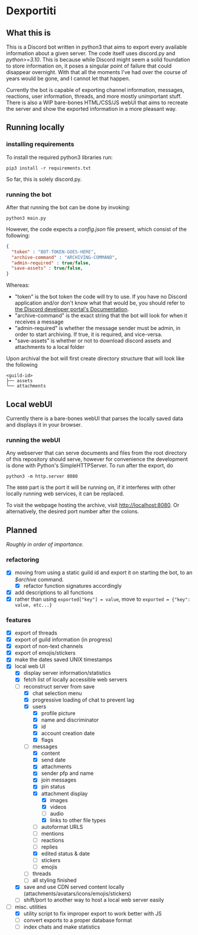 # Dexportiti
## What this is
This is a Discord bot written in python3 that aims to export every available information about a given server. The code itself uses discord.py and *python>=3.10*. This is because while Discord might seem a solid foundation to store information on, it poses a singular point of failure that could disappear overnight. With that all the moments I've had over the course of years would be gone, and I cannot let that happen.

Currently the bot is capable of exporting channel information, messages, reactions, user information, threads, and more mostly unimportant stuff. There is also a WIP bare-bones HTML/CSS/JS webUI that aims to recreate the server and show the exported information in a more pleasant way.

## Running locally
### installing requirements
To install the required python3 libraries run:
```console
pip3 install -r requirements.txt
```
So far, this is solely discord.py.
### running the bot
After that running the bot can be done by invoking:
```console
python3 main.py
```
However, the code expects a *config.json* file present, which consist of the following:
```json
{
  "token" : "BOT-TOKEN-GOES-HERE",
  "archive-command" : "ARCHIVING-COMMAND",
  "admin-required" : true/false,
  "save-assets" : true/false,
}
```
Whereas:
- "token" is the bot token the code will try to use. If you have no Discord application and/or don't know what that would be, you should refer to [the Discord developer portal's Documentation](https://discord.com/developers/docs/intro).
- "archive-command" is the exact string that the bot will look for when it receives a message
- "admin-required" is whether the message sender must be admin, in order to start archiving. If true, it is required, and vice-versa.
- "save-assets" is whether or not to download discord assets and attachments to a local folder

Upon archival the bot will first create directory structure that will look like the following
```text
<guild-id>
├── assets
└── attachments
```

## Local webUI
Currently there is a bare-bones webUI that parses the locally saved data and displays it in your browser.
### running the webUI
Any webserver that can serve documents and files from the root directory of this repository should serve, however for convenience the development is done with Python's SimpleHTTPServer. To run after the export, do
```console
python3 -m http.server 8080
```
The `8080` part is the port it will be running on, if it interferes with other locally running web services, it can be replaced.

To visit the webpage hosting the archive, visit [http://localhost:8080](http://localhost:8080). Or alternatively, the desired port number after the colons.

## Planned
*Roughly in order of importance.*
### refactoring
- [X] moving from using a static guild id and export it on starting the bot, to an *$archive* command.
  - [X] refactor function signatures accordingly
- [X] add descriptions to all functions
- [X] rather than using `exported["key"] = value`, move to `exported = {"key": value, etc...}`
### features
- [X] export of threads
- [X] export of guild information (in progress)
- [X] export of non-text channels
- [X] export of emojis/stickers
- [X] make the dates saved UNIX timestamps
- [X] local web UI
  - [X] display server information/statistics
  - [X] fetch list of locally accessible web servers
  - [ ] reconstruct server from save
    - [X] chat selection menu
    - [X] progressive loading of chat to prevent lag
    - [X] users
        - [X] profile picture
        - [X] name and discriminator
        - [X] id
        - [X] account creation date
        - [X] flags
    - [ ] messages
        - [X] content
        - [X] send date
        - [X] attachments
        - [X] sender pfp and name
        - [X] join messages
        - [X] pin status
        - [X] attachment display
            - [X] images
            - [X] videos
            - [ ] audio
            - [X] links to other file types
        - [ ] autoformat URLS
        - [ ] mentions
        - [ ] reactions
        - [ ] replies
        - [X] edited status & date
        - [ ] stickers
        - [ ] emojis
    - [ ] threads
    - [ ] all styling finished
  - [X] save and use CDN served content locally (attachments/avatars/icons/emojis/stickers)
  - [ ] shift/port to another way to host a local web server easily
- [ ] misc. utilities
    - [X] utility script to fix improper export to work better with JS
    - [ ] convert exports to a proper database format
    - [ ] index chats and make statistics

